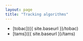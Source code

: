 ```yaml
---
layout: page
title: "Tracking algorithms"
---
```


- [tobac]({{ site.baseurl }}/tobac)
- [tams]({{ site.baseurl }}/tams)
